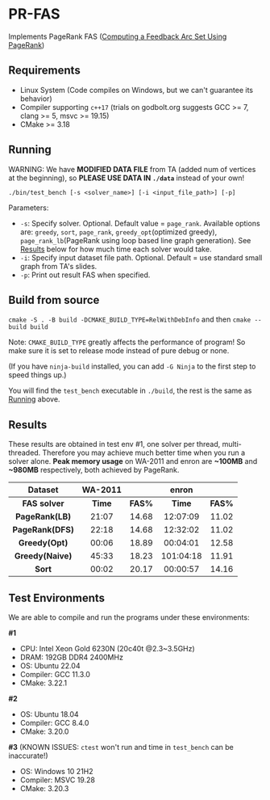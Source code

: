 # PR-FAS
Implements PageRank FAS ([Computing a Feedback Arc Set Using PageRank](https://doi.org/10.1007/978-3-031-22203-0_1))

## Requirements
- Linux System (Code compiles on Windows, but we can't guarantee its behavior)
- Compiler supporting `c++17` (trials on godbolt.org suggests GCC >= 7, clang >= 5, msvc >= 19.15)
- CMake >= 3.18

## Running

WARNING: We have **MODIFIED DATA FILE** from TA (added num of vertices at the beginning), so **PLEASE USE DATA IN `./data`** instead of your own!

`./bin/test_bench [-s <solver_name>] [-i <input_file_path>] [-p]`

Parameters:
- `-s`: Specify solver. Optional. Default value = `page_rank`. Available options are: `greedy`, `sort`, `page_rank`, `greedy_opt`(optimized greedy), `page_rank_lb`(PageRank using loop based line graph generation). See [Results](#-results) below for how much time each solver would take.
- `-i`: Specify input dataset file path. Optional. Default = use standard small graph from TA's slides.
- `-p`: Print out result FAS when specified.

## Build from source
`cmake -S . -B build -DCMAKE_BUILD_TYPE=RelWithDebInfo` and then `cmake --build build`

Note: `CMAKE_BUILD_TYPE` greatly affects the performance of program! So make sure it is set to release mode instead of pure debug or none.

(If you have `ninja-build` installed, you can add `-G Ninja` to the first step to speed things up.)

You will find the `test_bench` executable in `./build`, the rest is the same as [Running](#-running) above.

## Results
These results are obtained in test env #1, one solver per thread, multi-threaded. Therefore you may achieve much better time when you run a solver alone. **Peak memory usage** on WA-2011 and enron are **~100MB** and **~980MB** respectively, both achieved by PageRank.

|     **Dataset**    	|    **WA-2011**  	|                	|     **enron**     |                	|
|:----------------------:	|:-------------:	|:--------------:	|:-------------:	|:--------------:	|
|  **FAS solver**  	| **Time** 	| **FAS\%** 	| **Time** 	| **FAS\%** 	|
|  **PageRank(LB)** 	|     21:07     	|      14.68     	|    12:07:09   	|      11.02     	|
| **PageRank(DFS)** 	|     22:18     	|      14.68     	|    12:32:02   	|      11.02     	|
|  **Greedy(Opt)**  	|     00:06     	|      18.89     	|    00:04:01   	|      12.58     	|
|  **Greedy(Naive)**    |     45:33     	|      18.23     	|    101:04:18     	|      11.91       	|
|      **Sort**     	|     00:02     	|      20.17     	|    00:00:57   	|      14.16     	|

## Test Environments
We are able to compile and run the programs under these environments:

**#1**
- CPU: Intel Xeon Gold 6230N (20c40t @2.3~3.5GHz)
- DRAM: 192GB DDR4 2400MHz
- OS: Ubuntu 22.04
- Compiler: GCC 11.3.0
- CMake: 3.22.1

**#2**
- OS: Ubuntu 18.04
- Compiler: GCC 8.4.0
- CMake: 3.20.0

**#3** (KNOWN ISSUES: `ctest` won't run and time in `test_bench` can be inaccurate!)
- OS: Windows 10 21H2
- Compiler: MSVC 19.28
- CMake: 3.20.3